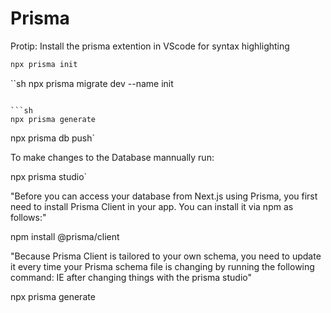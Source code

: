 # Prisma
Protip: Install the prisma extention in VScode for syntax highlighting

```sh 
npx prisma init
```

``sh
npx prisma migrate dev --name init
```

```sh
npx prisma generate
```



npx prisma db push`

To make changes to the Database mannually run:

npx prisma studio`

"Before you can access your database from Next.js using Prisma, you first need to install Prisma Client in your app. You can install it via npm as follows:"

npm install @prisma/client

"Because Prisma Client is tailored to your own schema, you need to update it every time your Prisma schema file is changing by running the following command: IE after changing things with the prisma studio"

npx prisma generate